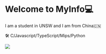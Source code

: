 # Welcome to MyInfo💻

I am a student in UNSW and I am from China🇨🇳

🛠 C/Javascript/TypeScript/Mips/Python

![](https://github-readme-stats.vercel.app/api?username=mayandev)
